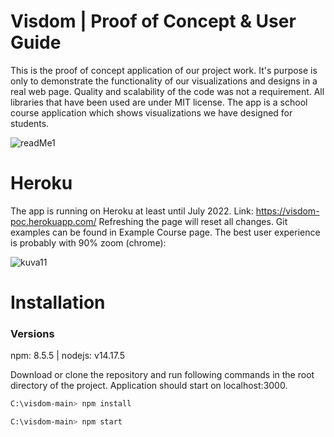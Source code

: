 # Visdom | Proof of Concept & User Guide

This is the proof of concept application of our project work. It's purpose is only to demonstrate the functionality of our visualizations and designs in a real web page. Quality and scalability of the code was not a requirement. All libraries that have been used are under MIT license. The app is a school course application which shows visualizations we have designed for students.

![readMe1](https://user-images.githubusercontent.com/74241142/163981842-7fb10e79-7d98-4f23-8a48-36442badd235.png)

# Heroku

The app is running on Heroku at least until July 2022. Link: https://visdom-poc.herokuapp.com/ 
Refreshing the page will reset all changes. Git examples can be found in Example Course page.
The best user experience is probably with 90% zoom (chrome):

![kuva11](https://user-images.githubusercontent.com/74241142/163133534-3c5642fc-d755-4377-8fb4-17c17eef622d.png)

# Installation
### Versions
npm: 8.5.5 | nodejs: v14.17.5

Download or clone the repository and run following commands in the root directory of the project. Application should start on localhost:3000.
```bash
C:\visdom-main> npm install
```
```bash
C:\visdom-main> npm start
```
